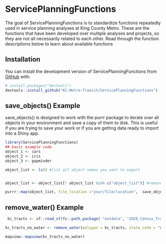 
<!-- README.md is generated from README.Rmd. Please edit that file -->

# ServicePlanningFunctions

<!-- badges: start -->
<!-- badges: end -->

The goal of ServicePlanningFunctions is to standardize functions
repeatedly used in service planning analyses at King County Metro. These
are the functions that have been developed over multiple analyses and
projects, so they are not all necessarily related to each other. Read
through the function descriptions below to learn about available
functions

## Installation

You can install the development version of ServicePlanningFunctions from
[GitHub](https://github.com/) with:

``` r
# install.packages("devtools")
devtools::install_github("KC-Metro-Transit/ServicePlanningFunctions")
```

## save_objects() Example

save_objects() is designed to work with the purrr package to iterate
over all objects in your environment and save a copy of them to disk.
This is useful if you are trying to save your work or if you are getting
data ready to import into a Shiny app.

``` r
library(ServicePlanningFunctions)
## basic example code
object_1 <- cars
object_2 <- iris
object_3 <- gapminder

object_list <- ls() #list all object names you want to export


object_list <- object_list[! object_list %in% c("object_list")] #remove the list of objects from the list of names of objects to export

purrr::map(object_list, file_location ="your/file/location",  save_objects) #choose where the files should write to disk
```

## remove_water() Example

``` r
 kc_tracts <- sf::read_sf(fs::path_package( "extdata", "2020_Census_Tracts_for_King_County___tracts20_area.shp", package = "ServicePlanningFunctions"))

kc_tracts_no_water <- remove_water(polygon = kc_tracts, state_code = "WA", county_code = "King", crs = 2926)

mapview::mapview(kc_tracts_no_water)
```
